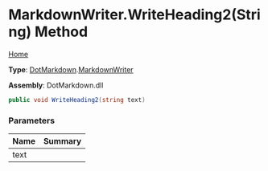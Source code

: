 # MarkdownWriter\.WriteHeading2\(String\) Method

[Home](../../../README.md)

**Type**: [DotMarkdown](../../README.md)\.[MarkdownWriter](../README.md)

**Assembly**: DotMarkdown\.dll

```csharp
public void WriteHeading2(string text)
```

### Parameters

| Name | Summary |
| ---- | ------- |
| text | |

